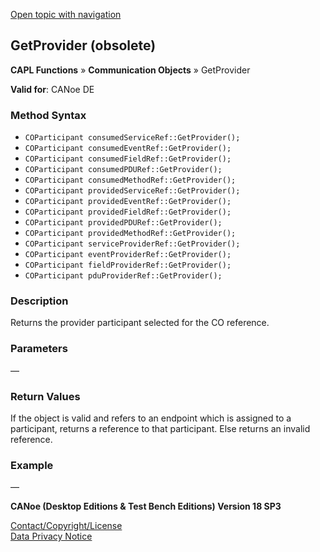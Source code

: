 [Open topic with navigation](../../../../../CANoeDEFamily.htm#Topics/CAPLFunctions/CommunicationObjects/Methods/CAPLfunctionGetProvider.md)

## GetProvider (obsolete)

**CAPL Functions** » **Communication Objects** » GetProvider

**Valid for**: CANoe DE

### Method Syntax

- `COParticipant consumedServiceRef::GetProvider();`
- `COParticipant consumedEventRef::GetProvider();`
- `COParticipant consumedFieldRef::GetProvider();`
- `COParticipant consumedPDURef::GetProvider();`
- `COParticipant consumedMethodRef::GetProvider();`
- `COParticipant providedServiceRef::GetProvider();`
- `COParticipant providedEventRef::GetProvider();`
- `COParticipant providedFieldRef::GetProvider();`
- `COParticipant providedPDURef::GetProvider();`
- `COParticipant providedMethodRef::GetProvider();`
- `COParticipant serviceProviderRef::GetProvider();`
- `COParticipant eventProviderRef::GetProvider();`
- `COParticipant fieldProviderRef::GetProvider();`
- `COParticipant pduProviderRef::GetProvider();`

### Description

Returns the provider participant selected for the CO reference.

### Parameters

—

### Return Values

If the object is valid and refers to an endpoint which is assigned to a participant, returns a reference to that participant. Else returns an invalid reference.

### Example

—

**CANoe (Desktop Editions & Test Bench Editions) Version 18 SP3**

[Contact/Copyright/License](../../../Shared/ContactCopyrightLicense.md)  
[Data Privacy Notice](https://www.vector.com/int/en/company/get-info/privacy-policy/)
